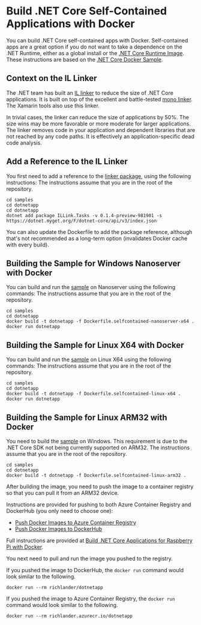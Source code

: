 # Build .NET Core Self-Contained Applications with Docker

You can build .NET Core self-contained apps with Docker. Self-contained apps are a great option if you do not want to take a dependence on the .NET Runtime, either as a global install or the [.NET Core Runtime Image](https://hub.docker.com/r/microsoft/dotnet/). These instructions are based on the [.NET Core Docker Sample](README.md).

## Context on the IL Linker

The .NET team has built an [IL linker](https://github.com/dotnet/core/blob/master/samples/linker-instructions.md
) to reduce the size of .NET Core applications. It is built on top of the excellent and battle-tested [mono linker](https://github.com/mono/linker). The Xamarin tools also use this linker.

In trivial cases, the linker can reduce the size of applications by 50%. The size wins may be more favorable or more moderate for larger applications. The linker removes code in your application and dependent libraries that are not reached by any code paths. It is effectively an application-specific dead code analysis.

## Add a Reference to the IL Linker

You first need to add a reference to the [linker package](https://dotnet.myget.org/feed/dotnet-core/package/nuget/Illink.Tasks), using the following instructions: The instructions assume that you are in the root of the repository.

```console
cd samples
cd dotnetapp
cd dotnetapp
dotnet add package ILLink.Tasks -v 0.1.4-preview-981901 -s https://dotnet.myget.org/F/dotnet-core/api/v3/index.json
```

You can also update the Dockerfile to add the package reference, although that's not recommended as a long-term option (invalidates Docker cache with every build).

## Building the Sample for Windows Nanoserver with Docker

You can build and run the [sample](Dockerfile.selfcontained-nanoserver-x64) on Nanoserver using the following commands: The instructions assume that you are in the root of the repository.

```console
cd samples
cd dotnetapp
docker build -t dotnetapp -f Dockerfile.selfcontained-nanoserver-x64 .
docker run dotnetapp
```

## Building the Sample for Linux X64 with Docker

You can build and run the [sample](Dockerfile.selfcontained-linux-x64) on Linux X64 using the following commands: The instructions assume that you are in the root of the repository.

```console
cd samples
cd dotnetapp
docker build -t dotnetapp -f Dockerfile.selfcontained-linux-x64 .
docker run dotnetapp
```

## Building the Sample for Linux ARM32 with Docker

You need to build the [sample](Dockerfile.selfcontained-linux-arm32) on Windows. This requirement is due to the .NET Core SDK not being currently supported on ARM32. The instructions assume that you are in the root of the repository.

```console
cd samples
cd dotnetapp
docker build -t dotnetapp -f Dockerfile.selfcontained-linux-arm32 .
```

After building the image, you need to push the image to a container registry so that you can pull it from an ARM32 device.

Instructions are provided for pushing to both Azure Container Registry and DockerHub (you only need to choose one):

* [Push Docker Images to Azure Container Registry](push-image-to-acr.md)
* [Push Docker Images to DockerHub](push-image-to-dockerhub.md)

Full instructions are provided at [Build .NET Core Applications for Raspberry Pi with Docker](dotnet-docker-arm32.md).

You next need to pull and run the image you pushed to the registry.

If you pushed the image to DockerHub, the `docker run` command would look similar to the following.

```console
docker run --rm richlander/dotnetapp
```

If you pushed the image to Azure Container Registry, the `docker run` command would look similar to the following.

```console
docker run --rm richlander.azurecr.io/dotnetapp
```
